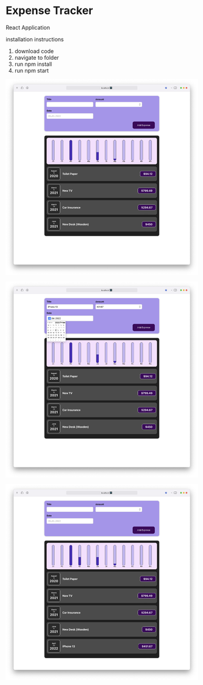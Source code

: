 # Expense Tracker
React Application 

installation instructions
1. download code
2. navigate to folder
3. run npm install
4. run npm start

![](https://github.com/ShalevL/ExpenseTracker/blob/main/1.png)

![](https://github.com/ShalevL/ExpenseTracker/blob/main/2.png)

![](https://github.com/ShalevL/ExpenseTracker/blob/main/3.png)
